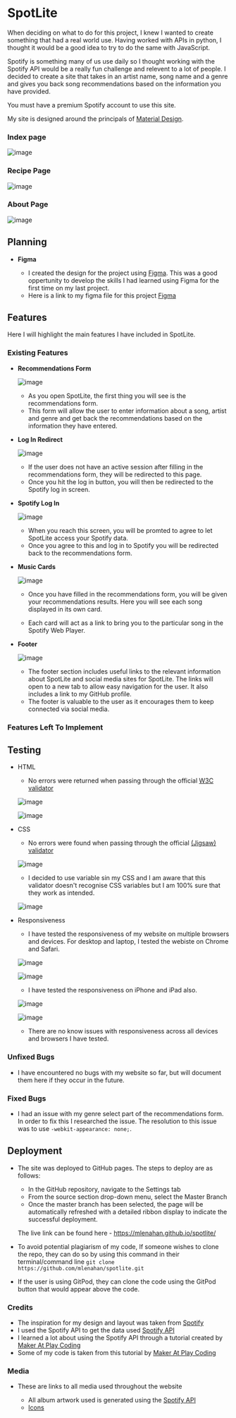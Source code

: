 # SpotLite

When deciding on what to do for this project, I knew I wanted to create something that had a real world use. Having worked with APIs in python, I thought it would be a good idea to try to do the same with JavaScript.

Spotify is something many of us use daily so I thought working with the Spotify API would be a really fun challenge and relevent to a lot of people. I decided to create a site that takes in an artist name, song name and a genre and gives you back song recommendations based on the information you have provided.

You must have a premium Spotify account to use this site.

My site is designed around the principals of [Material Design](https://material.io/design). 

### Index page 
![image](readme-screenshots/index-am-i-responsive.png) 

### Recipe Page
![image](readme-screenshots/recipe-am-i-responsive.png)

### About Page
![image](readme-screenshots/about-am-i-responsive.png)

## Planning

- __Figma__

    - I created the design for the project using [Figma](https://www.figma.com/). This was a good oppertunity to develop the skills I had learned using Figma for the first time on my last project.
    - Here is a link to my figma file for this project [Figma](https://www.figma.com/file/hRjRB7sUTKK0itIYNlGBlH/SpotLite?node-id=0%3A1)

## Features

Here I will highlight the main features I have included in SpotLite.

### Existing Features

- __Recommendations Form__
    
    ![image](readme-screenshots/recommendationsform.png)

    - As you open SpotLite, the first thing you will see is the recommendations form.
    - This form will allow the user to enter information about a song, artist and genre and get back the recommendations based on the information they have entered. 

- __Log In Redirect__

    ![image](readme-screenshots/loginredirect.png)

    - If the user does not have an active session after filling in the recommendations form, they will be redirected to this page.
    - Once you hit the log in button, you will then be redirected to the Spotify log in screen.

- __Spotify Log In__
    
    ![image](readme-screenshots/spotifylogin.png)

    - When you reach this screen, you will be promted to agree to let SpotLite access your Spotify data. 
    - Once you agree to this and log in to Spotify you will be redirected back to the recommendations form.

- __Music Cards__
    
    ![image](readme-screenshots/musiccards.jpg)

    - Once you have filled in the recommendations form, you will be given your recommendations results. Here you will see each song displayed in its own card.

    - Each card will act as a link to bring you to the particular song in the Spotify Web Player.

- __Footer__
    
    ![image](readme-screenshots/footer.png)

    - The footer section includes useful links to the relevant information about SpotLite and social media sites for SpotLite. The links will open to a new tab to allow easy navigation for the user. It also includes a link to my GitHub profile.
    - The footer is valuable to the user as it encourages them to keep connected via social media.


### Features Left To Implement



## Testing

- HTML
  - No errors were returned when passing through the official [W3C validator](https://validator.w3.org/)
  
  ![image](readme-screenshots/index-validation-html.png)

  ![image](readme-screenshots/login-validation-html.png)

- CSS
  - No errors were found when passing through the official [(Jigsaw) validator](https://jigsaw.w3.org/css-validator/)
  
  ![image](readme-screenshots/css-validation.png)

  - I decided to use variable sin my CSS and I am aware that this validator doesn't recognise CSS variables but I am 100% sure that they work as intended.
  
  ![image](readme-screenshots/variable-warnings.png)

- Responsiveness
    - I have tested the responsiveness of my website on multiple browsers and devices. For desktop and laptop, I tested the webiste on Chrome and Safari.

    ![image](readme-screenshots/chrome.png)

    ![image](readme-screenshots/safari.png)

    - I have tested the responsiveness on iPhone and iPad also.

    ![image](readme-screenshots/ipad.jpg)

    ![image](readme-screenshots/iphone.png)

    - There are no know issues with responsiveness across all devices and browsers I have tested.

### Unfixed Bugs

- I have encountered no bugs with my website so far, but will document them here if they occur in the future.

### Fixed Bugs

- I had an issue with my genre select part of the recommendations form. In order to fix this I researched the issue. The resolution to this issue was to use ```-webkit-appearance: none;```.

## Deployment

- The site was deployed to GitHub pages. The steps to deploy are as follows: 
  - In the GitHub repository, navigate to the Settings tab 
  - From the source section drop-down menu, select the Master Branch
  - Once the master branch has been selected, the page will be automatically refreshed with a detailed ribbon display to indicate the successful deployment.

  The live link can be found here - https://mlenahan.github.io/spotlite/

- To avoid potential plagiarism of my code, If someone wishes to clone the repo, they can do so by using this command in their terminal/command line ```git clone https://github.com/mlenahan/spotlite.git```
- If the user is using GitPod, they can clone the code using the GitPod button that would appear above the code.

### Credits

- The inspiration for my design and layout was taken from [Spotify](https://www.https://www.spotify.com/)
- I used the Spotify API to get the data used [Spotify API](https://www.https://www.developer.spotify.com/)
- I learned a lot about using the Spotify API through a tutorial created by [Maker At Play Coding](https://www.youtube.com/channel/UCUCydzw0QXIrNXi9NYUXgQA)
- Some of my code is taken from this tutorial by [Maker At Play Coding](https://www.youtube.com/watch?v=1vR3m0HupGI&ab_channel=MakerAtPlayCoding)

### Media

- These are links to all media used throughout the website

    - All album artwork used is generated using the [Spotify API](https://www.https://www.developer.spotify.com/)
    - [Icons](https://fontawesome.com/)
